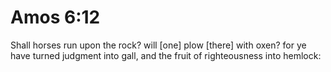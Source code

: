 # Amos 6:12

Shall horses run upon the rock? will [one] plow [there] with oxen? for ye have turned judgment into gall, and the fruit of righteousness into hemlock: